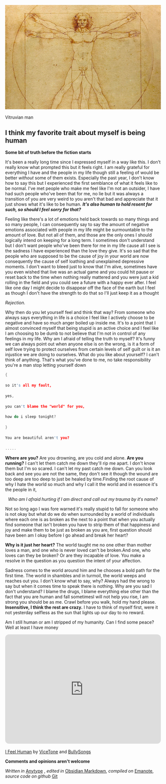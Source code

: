 
![human](../assets/vitman.jpg)

<p class="text-center">Vitruvian man</p>

## I think my favorite trait about myself is being human

**Some bit of truth before the fiction starts**

It's been a really long time since I expressed myself in a way like this. I don't really know what prompted this but it feels right. I am really grateful for everything I have and the people in my life though still a feeling of would be better *without* some of them exists. Especially the past year, I don't know how to say this but I experienced the first semblance of what it feels like to be normal. I've met people who make me feel like I'm not an outsider, I have had such people who've been that for me, no lie but it was always a transition of you are very weird to you aren't that bad and appreciate that it just shows what it's like to be human. ***It's also human to hold resent for such, so should I feel sorry for that?***

Feeling like there's a lot of emotions held back towards so many things and so many people, I can consequently say to say the amount of negative emotions associated with people in my life might be surmountable to the amount of love. But not all of them, and those are the only ones I should logically intend on keeping for a long term. I sometimes don't understand but I don't want people who've been there for me in my life cause all I see is the sadness I have experienced than the love they give. It's so sad that the people who are supposed to be the cause of joy in your world are now consequently the cause of self loathing and unexplained depressive moments. I don't want to bleed just to know that I'm alive, sometimes have you even wished that live was an actual game and you could hit pause or reset back to the time when nothing really mattered and you were just a kid rolling in the field and you could see a future with a happy ever after. I feel like one day I might decide to disappear off the face of the earth but I feel as though I don't have the strength to do that so I'll just keep it as a thought

*Rejection.*

Why then do you let yourself feel and think that way? From someone who always says everything in life is a choice I feel like I actively choose to be negative and have so much anger boiled up inside me. It's to a point that I almost convinced myself that being stupid is an active choice and I feel like I am choosing to be dumb to not believe that I'm not in control of any feelings in my life. Why am I afraid of telling the truth to myself? It's funny we can always point out when anyone else is on the wrong, is it a form of self love trying to protect ourselves from certain levels of self guilt or is it an injustice we are doing to ourselves. What do you like about yourself? I can't think of anything. That's what you've done to me, no take responsibility you're a man stop letting yourself down

```c
{

so it's all my fault,

yes,

you can't blame the "world" for you,

how do i sleep tonight?

}

You are beautiful aren't you?

.....
```

**Where are you?** Are you drowning, are you cold and alone. **Are you running?** I can't let them catch me down they'll rip me apart. I don't know them but I'm so scared. I can't let my past catch me down. Can you look back and see you are not the same, they don't see it though the wound are too deep are too deep to just be healed by time.Finding the root cause of why I hate the world so much and why I call it the world and in essence it's the people in it,

$$Who\; am \;I\; afraid\; hurting \;if\; I\; am \;direct \;and \;call \;out \;my \;trauma\; by\; it's\; name?$$

Not so long ago I was fore warned it's really stupid to fall for someone who is not okay but what do we do when surrounded by a world of individuals where each one is as broken as the next to a point that when you actually find someone that isn't broken you have to strip them of that happiness and joy and make them to be just as broken as you are, first question should have been am I okay before I go ahead and break her heart?

**Why is it just her heart?** The world taught me no one other than mother loves a man, and one who is never loved can't be broken.And one, who loves can they be broken? Or are they incapable of love. You make a resolve in the question as you question the intent of your affection.

Sadness comes to the world around him and he chooses a bold path for the first time. The world in shambles and in turmoil, the world weeps and reaches out you. I don't know what to say, why? Always had the wrong to say but when it comes time to speak there is nothing. Why are you sad I don't understand? I blame the drugs, I blame everything else other than the fact that you are human and fall sometimesI will not help you rise, I am strong you should be as me. Crawl before you walk, hold my hand please.
**Insensitive, I think the rest are crazy.**
I have to think of myself first, were it not yesterday selfless as the sun that lights up our day to no reward.

Am I still human or am I stripped of my humanity. Can I find some peace?
Well at least I have money 

<iframe style="border-radius:12px" src="https://open.spotify.com/embed/track/2URnJ0pGKPFpZowwVjKwPR?utm_source=generator" width="100%" height="352" frameBorder="0" allowfullscreen="" allow="autoplay; clipboard-write; encrypted-media; fullscreen; picture-in-picture" loading="lazy"></iframe>


[I Feel Human](https://open.spotify.com/track/2URnJ0pGKPFpZowwVjKwPR) by [ViceTone](https://open.spotify.com/artist/0daugAjUgbJSqdlyYNwIbT?si=TKOHWUduQTiQWErUqoj4BA) and [BullySongs](https://open.spotify.com/artist/5YMqwPmb7ViNXM63g1MUH5?si=KsaCmuYsQaiOBOcSlW4vkA)

**Comments and opinions aren't welcome**

$Written\; in$ [Anytype](https://anytype.io/) , $edited\; in$ [Obsidian Markdown](https://obsidian.md/), $compiled\; on$ [Emanote](https://emanote.srid.ca/), $source\; code\; on\; github$ [Git](https://github.com/Levi-Opunga/mindscape)

